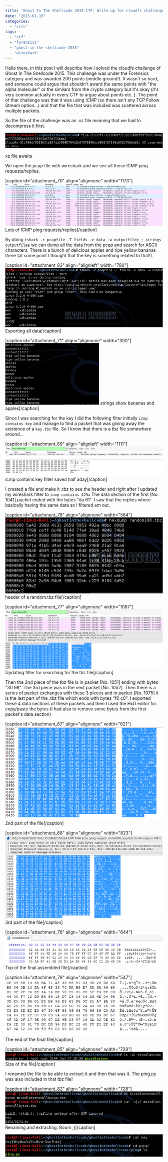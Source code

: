 ```yaml
---
title: "Ghost In The Shellcode 2015 CTF: Write-up for cloudfs challenge"
date: "2015-01-19"
categories: 
  - "ctfs"
tags: 
  - "ctf"
  - "forensics"
  - "ghost-in-the-shellcode-2015"
  - "wireshark"
---
```


Hello there, in this post I will describe how I solved the cloudfs challenge of Ghost In The Shellcode 2015. This challenge was under the Forensics category and was awarded 200 points (middle ground!). It wasn't so hard, and someone could argue that shouldn't award the same points with "the alpha molecular" or the similars from the crypto category but it's okay (it's very common actually in every CTF to argue about points etc..). The point of that challenge was that it was using ICMP (so there isn't any TCP Follow Stream option...) and that the file that was included was scattered across multiple packets.

So the file of the challenge was an .xz file meaning that we had to decompress it first.

[![xz file awaits](images/xz-file.png)](https://labs.jumpsec.com/wp-content/uploads/sites/2/2015/01/xz-file.png)

xz file awaits

We open the pcap file with wireshark and we see all these ICMP ping requests/replies.

\[caption id="attachment\_70" align="alignnone" width="1173"\][![Lots of ICMP ping requests/replies](images/ICMP-traffic.png)](https://labs.jumpsec.com/wp-content/uploads/sites/2/2015/01/ICMP-traffic.png) Lots of ICMP ping requests/replies\[/caption\]

By doing `tshark -r pcapfile -T fields -e data -w outputfilee ; strings outputfilee` we can dump all the data from the pcap and search for ASCII characters. There is a bunch of delicious apples and ripe yellow bananas there (at some point I thought that the key is something related to that!).

\[caption id="attachment\_83" align="alignleft" width="780"\][![Exporting all data](images/strings-of-data-1.png)](https://labs.jumpsec.com/wp-content/uploads/sites/2/2015/01/strings-of-data-1.png) Exporting all data\[/caption\]

\[caption id="attachment\_71" align="alignnone" width="300"\][![strings show bananas and apples](images/apples-bananas-contentttttt-300x196.png)](https://labs.jumpsec.com/wp-content/uploads/sites/2/2015/01/apples-bananas-contentttttt.png) strings show bananas and apples\[/caption\]

Since I was searching for the key I did the following filter initially `icmp contains key` and manage to find a packet that was giving away the existence of a `key.tbz` file. So I know that there is a tbz file somewhere around...

\[caption id="attachment\_69" align="alignleft" width="1111"\][![icmp contains key filter saved half aday](images/icmp-contains-key.png)](https://labs.jumpsec.com/wp-content/uploads/sites/2/2015/01/icmp-contains-key.png) icmp contains key filter saved half aday\[/caption\]

I created a file and make it .tbz to see the header and right after I updated my wireshark filter to `icmp contains 425a` The data section of the first \[No. 1041\] packet ended with the bytes "da 61". I saw that the replies where basically having the same data so I filtered em out.

\[caption id="attachment\_78" align="alignnone" width="564"\][![header of a random.tbz file](images/tbz-file.png)](https://labs.jumpsec.com/wp-content/uploads/sites/2/2015/01/tbz-file.png) header of a random.tbz file\[/caption\]

\[caption id="attachment\_77" align="alignnone" width="1087"\][![Updating filter for searching for the tbz file](images/icmp-contains-425a.png)](https://labs.jumpsec.com/wp-content/uploads/sites/2/2015/01/icmp-contains-425a.png) Updating filter for searching for the tbz file\[/caption\]

Then the 2nd piece of the tbz file is in packet \[No. 1051\] ending with bytes "30 98". The 3rd piece was in the next packet \[No. 1052\]. Then there is a series of packet exchanges with these 3 pieces and in packet \[No. 1075\] it is the last part of the .tbz file which ends with bytes "f0 c0". I exported these 4 data sections of these packets and then I used the HxD editor for copy/paste the bytes (I had also to remove some bytes from the first packet's data section)

\[caption id="attachment\_67" align="alignnone" width="621"\][![2nd part of the file](images/2nd-packet-trailer.png)](https://labs.jumpsec.com/wp-content/uploads/sites/2/2015/01/2nd-packet-trailer.png) 2nd part of the file\[/caption\]

\[caption id="attachment\_68" align="alignnone" width="823"\][![3rd part of the file](images/3rd-piece.png)](https://labs.jumpsec.com/wp-content/uploads/sites/2/2015/01/3rd-piece.png) 3rd part of the file\[/caption\]

\[caption id="attachment\_76" align="alignnone" width="644"\][![Top of the final assembled file](images/header-of-final-file-.png)](https://labs.jumpsec.com/wp-content/uploads/sites/2/2015/01/header-of-final-file-.png) Top of the final assembled file\[/caption\]

\[caption id="attachment\_79" align="alignnone" width="547"\][![The end of the final file ](images/trailer-of-final-file.png)](https://labs.jumpsec.com/wp-content/uploads/sites/2/2015/01/trailer-of-final-file.png) The end of the final file\[/caption\]

\[caption id="attachment\_85" align="alignnone" width="728"\][![Size of the file](images/final-size1.png)](https://labs.jumpsec.com/wp-content/uploads/sites/2/2015/01/final-size1.png) Size of the file\[/caption\]

I renamed the file to be able to extract it and then that was it. The ping.py was also included in that tbz file!

\[caption id="attachment\_82" align="alignnone" width="728"\][![Renaming and extracting. Boom ;)](images/rename-the-file-for-extract.png)](https://labs.jumpsec.com/wp-content/uploads/sites/2/2015/01/rename-the-file-for-extract.png) Renaming and extracting. Boom ;)\[/caption\]

[![boom](images/boom.png)](https://labs.jumpsec.com/wp-content/uploads/sites/2/2015/01/boom.png)
